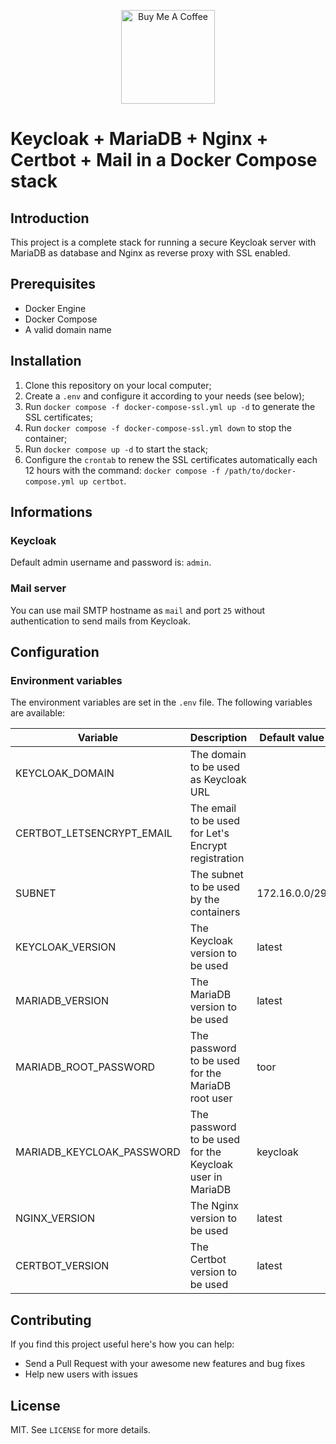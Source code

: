 <p align="center">
	 <a href="https://www.buymeacoffee.com/suchorski" target="_blank">
	 	 <img src="https://cdn.buymeacoffee.com/buttons/v2/default-red.png" alt="Buy Me A Coffee" width="150" >
	 </a>
<p>

# Keycloak + MariaDB + Nginx + Certbot + Mail in a Docker Compose stack

## Introduction

This project is a complete stack for running a secure Keycloak server with MariaDB as database and Nginx as reverse proxy with SSL enabled.

## Prerequisites

* Docker Engine
* Docker Compose
* A valid domain name

## Installation

1. Clone this repository on your local computer;
2. Create a `.env` and configure it according to your needs (see below);
3. Run `docker compose -f docker-compose-ssl.yml up -d` to generate the SSL certificates;
4. Run `docker compose -f docker-compose-ssl.yml down` to stop the container;
5. Run `docker compose up -d` to start the stack;
6. Configure the `crontab` to renew the SSL certificates automatically each 12 hours with the command: `docker compose -f /path/to/docker-compose.yml up certbot`.

## Informations

### Keycloak

Default admin username and password is: `admin`.

### Mail server

You can use mail SMTP hostname as `mail` and port `25` without authentication to send mails from Keycloak.

## Configuration

### Environment variables

The environment variables are set in the `.env` file. The following variables are available:

| **Variable** | **Description** | **Default value** | **Required** |
|---|---|---|---|
| KEYCLOAK_DOMAIN | The domain to be used as Keycloak URL |  | Yes |
| CERTBOT_LETSENCRYPT_EMAIL | The email to be used for Let's Encrypt registration |  | Yes |
| SUBNET | The subnet to be used by the containers | 172.16.0.0/29 | No |
| KEYCLOAK_VERSION | The Keycloak version to be used | latest | No |
| MARIADB_VERSION | The MariaDB version to be used | latest | No |
| MARIADB_ROOT_PASSWORD | The password to be used for the MariaDB root user | toor | No |
| MARIADB_KEYCLOAK_PASSWORD | The password to be used for the Keycloak user in MariaDB | keycloak | No |
| NGINX_VERSION | The Nginx version to be used | latest | No |
| CERTBOT_VERSION | The Certbot version to be used | latest | No |

## Contributing

If you find this project useful here's how you can help:

* Send a Pull Request with your awesome new features and bug fixes
* Help new users with issues

## License

MIT. See `LICENSE` for more details.
